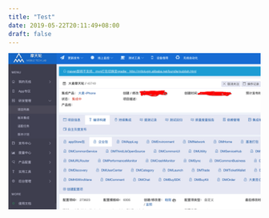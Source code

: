 ```yaml
---
title: "Test"
date: 2019-05-22T20:11:49+08:00
draft: false
---
```


![显示图片](https://github.com/shanbozhu/github.io.resource/blob/master/image/Snip20180913_21.png?raw=true)